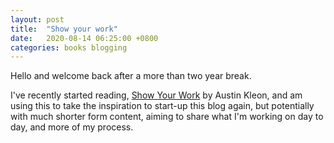 ```yaml
---
layout: post
title:  "Show your work"
date:   2020-08-14 06:25:00 +0800
categories: books blogging
---
```

Hello and welcome back after a more than two year break.

I've recently started reading, [Show Your Work](https://austinkleon.com/show-your-work/) by Austin Kleon, and am using this to take the inspiration to start-up this blog again, but potentially with much shorter form content, aiming to share what I'm working on day to day, and more of my process.

